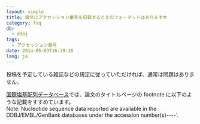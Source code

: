```yaml
---
layout: simple
title: 論文にアクセッション番号を記載するときのフォーマットはありますか
category: faq
db:
  - ddbj
tags: 
  - アクセッション番号
date: 2014-06-03T16:39:10
lang: ja
---
```


投稿を予定している雑誌などの規定に従っていただければ、通常は問題はありません。

[国際塩基配列データベース](/insdc/index.html)では、論文のタイトルページの footnote に以下のような記載をすすめています。    
Note: Nucleotide sequence data reported are available in the DDBJ/EMBL/GenBank databases under the accession number(s)----'.
